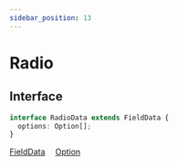 ```yaml
---
sidebar_position: 13
---
```


# Radio

## Interface

```typescript
interface RadioData extends FieldData {
  options: Option[];
}
```

<a href="/docs/types/field-data">FieldData</a>&emsp;
<a href="/docs/types/option">Option</a>&emsp;
